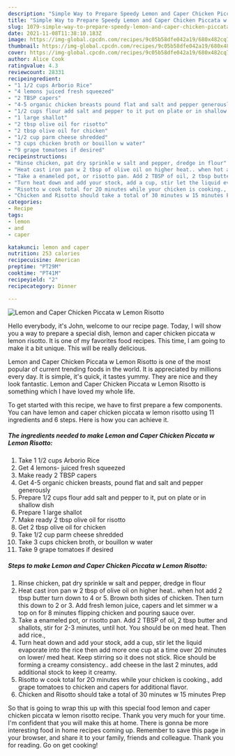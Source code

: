 ```yaml
---
description: "Simple Way to Prepare Speedy Lemon and Caper Chicken Piccata w Lemon Risotto"
title: "Simple Way to Prepare Speedy Lemon and Caper Chicken Piccata w Lemon Risotto"
slug: 1079-simple-way-to-prepare-speedy-lemon-and-caper-chicken-piccata-w-lemon-risotto
date: 2021-11-08T11:38:10.183Z
image: https://img-global.cpcdn.com/recipes/9c05b58dfe042a19/680x482cq70/lemon-and-caper-chicken-piccata-w-lemon-risotto-recipe-main-photo.jpg
thumbnail: https://img-global.cpcdn.com/recipes/9c05b58dfe042a19/680x482cq70/lemon-and-caper-chicken-piccata-w-lemon-risotto-recipe-main-photo.jpg
cover: https://img-global.cpcdn.com/recipes/9c05b58dfe042a19/680x482cq70/lemon-and-caper-chicken-piccata-w-lemon-risotto-recipe-main-photo.jpg
author: Alice Cook
ratingvalue: 4.3
reviewcount: 28331
recipeingredient:
- "1 1/2 cups Arborio Rice"
- "4 lemons juiced fresh squeezed"
- "2 TBSP capers"
- "4-5 organic chicken breasts pound flat and salt and pepper generously"
- "1/2 cups flour add salt and pepper to it put on plate or in shallow dish"
- "1 large shallot"
- "2 tbsp olive oil for risotto"
- "2 tbsp olive oil for chicken"
- "1/2 cup parm cheese shredded"
- "3 cups chicken broth or bouillon w water"
- "9 grape tomatoes if desired"
recipeinstructions:
- "Rinse chicken, pat dry sprinkle w salt and pepper, dredge in flour"
- "Heat cast iron pan w 2 tbsp of olive oil on higher heat.. when hot add 2 tbsp butter turn down to 4 or 5. Brown both sides of chicken. Then turn this down to 2 or 3. Add fresh lemon juice, capers and let simmer w a top on for 8 minutes flipping chicken and pouring sauce over."
- "Take a enameled pot, or risotto pan. Add 2 TBSP of oil, 2 tbsp butter and shallots, stir for 2-3 minutes, until hot. You should be on med heat. Then add rice.,"
- "Turn heat down and add your stock, add a cup, stir let the liquid evaporate into the rice then add more one cup at a time over 20 minutes on lower/ med heat. Keep stirring so it does not stick. Rice should be forming a creamy consistency.. add cheese in the last 2 minutes, add additional stock to keep it creamy."
- "Risotto w cook total for 2O minutes while your chicken is cooking., add grape tomatoes to chicken and capers for additional flavor."
- "Chicken and Risotto should take a total of 30 minutes w 15 minutes Prep"
categories:
- Recipe
tags:
- lemon
- and
- caper

katakunci: lemon and caper 
nutrition: 253 calories
recipecuisine: American
preptime: "PT29M"
cooktime: "PT41M"
recipeyield: "2"
recipecategory: Dinner

---
```



![Lemon and Caper Chicken Piccata w Lemon Risotto](https://img-global.cpcdn.com/recipes/9c05b58dfe042a19/680x482cq70/lemon-and-caper-chicken-piccata-w-lemon-risotto-recipe-main-photo.jpg)

Hello everybody, it's John, welcome to our recipe page. Today, I will show you a way to prepare a special dish, lemon and caper chicken piccata w lemon risotto. It is one of my favorites food recipes. This time, I am going to make it a bit unique. This will be really delicious.

Lemon and Caper Chicken Piccata w Lemon Risotto is one of the most popular of current trending foods in the world. It is appreciated by millions every day. It is simple, it's quick, it tastes yummy. They are nice and they look fantastic. Lemon and Caper Chicken Piccata w Lemon Risotto is something which I have loved my whole life.




To get started with this recipe, we have to first prepare a few components. You can have lemon and caper chicken piccata w lemon risotto using 11 ingredients and 6 steps. Here is how you can achieve it.

<!--inarticleads1-->

##### The ingredients needed to make Lemon and Caper Chicken Piccata w Lemon Risotto:

1. Take 1 1/2 cups Arborio Rice
1. Get 4 lemons- juiced fresh squeezed
1. Make ready 2 TBSP capers
1. Get 4-5 organic chicken breasts, pound flat and salt and pepper generously
1. Prepare 1/2 cups flour add salt and pepper to it, put on plate or in shallow dish
1. Prepare 1 large shallot
1. Make ready 2 tbsp olive oil for risotto
1. Get 2 tbsp olive oil for chicken
1. Take 1/2 cup parm cheese shredded
1. Take 3 cups chicken broth, or bouillon w water
1. Take 9 grape tomatoes if desired




<!--inarticleads2-->

##### Steps to make Lemon and Caper Chicken Piccata w Lemon Risotto:

1. Rinse chicken, pat dry sprinkle w salt and pepper, dredge in flour
1. Heat cast iron pan w 2 tbsp of olive oil on higher heat.. when hot add 2 tbsp butter turn down to 4 or 5. Brown both sides of chicken. Then turn this down to 2 or 3. Add fresh lemon juice, capers and let simmer w a top on for 8 minutes flipping chicken and pouring sauce over.
1. Take a enameled pot, or risotto pan. Add 2 TBSP of oil, 2 tbsp butter and shallots, stir for 2-3 minutes, until hot. You should be on med heat. Then add rice.,
1. Turn heat down and add your stock, add a cup, stir let the liquid evaporate into the rice then add more one cup at a time over 20 minutes on lower/ med heat. Keep stirring so it does not stick. Rice should be forming a creamy consistency.. add cheese in the last 2 minutes, add additional stock to keep it creamy.
1. Risotto w cook total for 2O minutes while your chicken is cooking., add grape tomatoes to chicken and capers for additional flavor.
1. Chicken and Risotto should take a total of 30 minutes w 15 minutes Prep




So that is going to wrap this up with this special food lemon and caper chicken piccata w lemon risotto recipe. Thank you very much for your time. I'm confident that you will make this at home. There is gonna be more interesting food in home recipes coming up. Remember to save this page in your browser, and share it to your family, friends and colleague. Thank you for reading. Go on get cooking!
